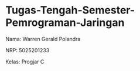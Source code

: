 # Tugas-Tengah-Semester-Pemrograman-Jaringan

Nama: Warren Gerald Polandra

NRP: 5025201233

Kelas: Progjar C
